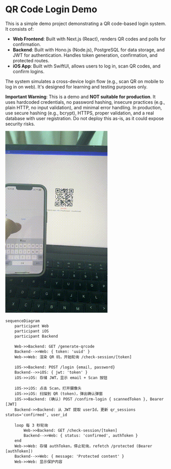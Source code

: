 # QR Code Login Demo

This is a simple demo project demonstrating a QR code-based login system. It consists of:
-  **Web Frontend**: Built with Next.js (React), renders QR codes and polls for confirmation.
-  **Backend**: Built with Hono.js (Node.js), PostgreSQL for data storage, and JWT for authentication. Handles token generation, confirmation, and protected routes.
-  **iOS App**: Built with SwiftUI, allows users to log in, scan QR codes, and confirm logins.

The system simulates a cross-device login flow (e.g., scan QR on mobile to log in on web). It's designed for learning and testing purposes only.

**Important Warning**: This is a demo and **NOT suitable for production**. It uses hardcoded credentials, no password hashing, insecure practices (e.g., plain HTTP, no input validation), and minimal error handling. In production, use secure hashing (e.g., bcrypt), HTTPS, proper validation, and a real database with user registration. Do not deploy this as-is, as it could expose security risks.

![Demo](demo.gif)


```mermaid
sequenceDiagram
    participant Web
    participant iOS
    participant Backend

    Web->>Backend: GET /generate-qrcode
    Backend-->>Web: { token: 'uuid' }
    Web->>Web: 渲染 QR 码，开始轮询 /check-session/[token]

    iOS->>Backend: POST /login {email, password}
    Backend-->>iOS: { jwt: 'token' }
    iOS->>iOS: 存储 JWT，显示 email + Scan 按钮

    iOS->>iOS: 点击 Scan，打开摄像头
    iOS->>iOS: 扫描到 QR (token)，弹出确认弹窗
    iOS->>Backend: (确认) POST /confirm-login { scannedToken }, Bearer [JWT]
    Backend->>Backend: 从 JWT 提取 userId，更新 qr_sessions status='confirmed', user_id

    loop 每 3 秒轮询
        Web->>Backend: GET /check-session/[token]
        Backend-->>Web: { status: 'confirmed', authToken }
    end
    Web->>Web: 存储 authToken，停止轮询，refetch /protected (Bearer [authToken])
    Backend-->>Web: { message: 'Protected content' }
    Web->>Web: 显示保护内容
```

